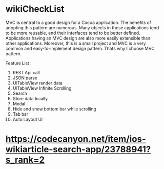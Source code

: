 # wikiCheckList

MVC is central to a good design for a Cocoa application. The benefits of adopting this pattern are numerous. Many objects in these applications tend to be more reusable, and their interfaces tend to be better defined. Applications having an MVC design are also more easily extensible than other applications. Moreover, this is a small project and MVC is a very common and easy-to-implement design pattern. Thats why I choose MVC pattern.

Feature List :

1. REST Api call
2. JSON parse
3. UITableView render data
4. UITableView Infinite Scrolling
5. Search
6. Store data locally
7. Modal
8. Hide and show bottom bar while scrolling
9. Tab bar
10. Auto Layout UI

# https://codecanyon.net/item/ios-wikiarticle-search-app/23788941?s_rank=2
